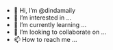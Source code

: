 - 👋 Hi, I’m @dindamaily
- 👀 I’m interested in ...
- 🌱 I’m currently learning ...
- 💞️ I’m looking to collaborate on ...
- 📫 How to reach me ...

<!---
dindamaily/dindamaily is a ✨ special ✨ repository because its `README.md` (this file) appears on your GitHub profile.
You can click the Preview link to take a look at your changes.
--->
